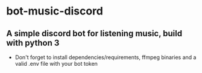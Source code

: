 # bot-music-discord
## A simple discord bot for listening music, build with python 3
- Don't forget to install dependencies/requirements, ffmpeg binaries and a valid .env file with your bot token
